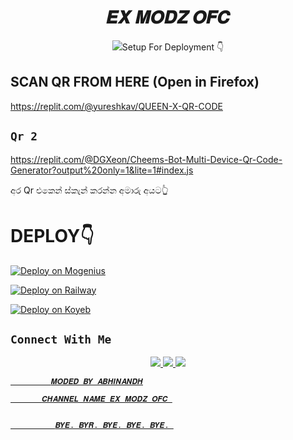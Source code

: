 <h1 align="center">𝑬𝑿 𝑴𝑶𝑫𝒁 𝑶𝑭𝑪<br></h1>
<p align="center">
<img src="https://uploadnow.io/f/SWlCsmJ
</p>


# Setup For Deployment 👇

## SCAN QR FROM HERE (Open in Firefox)

https://replit.com/@yureshkav/QUEEN-X-QR-CODE

## `Qr 2`
https://replit.com/@DGXeon/Cheems-Bot-Multi-Device-Qr-Code-Generator?output%20only=1&lite=1#index.js

අර Qr එකෙන් ස්කැන් කරන්න අමාරු අයට👆

# DEPLOY👇

[![Deploy on Mogenius](https://telegra.ph/file/946d83b461457a3c1598c.png)](https://studio.mogenius.com/studio/cloud-space/cloud-space-overview)

[![Deploy on Railway](https://railway.app/button.svg)](https://railway.app/dashboard)

[![Deploy on Koyeb](https://telegra.ph/file/48228bbb836479f7a2863.png)](https://app.koyeb.com/deploy?type=git&repository=&branch=name&name=servicename)

## ```Connect With Me```
<p align="center">
<a href="https://wa.me/918606102841"><img src="https://img.shields.io/badge/Contact AMRU-25D366?style=for-the-badge&logo=whatsapp&logoColor=white" />
<a href="https://chat.whatsapp.com/BmtCeRL04Fs6DjIJpzJqtU"><img src="https://img.shields.io/badge/Join Official GC-25D366?style=for-the-badge&logo=whatsapp&logoColor=white" />
<a href="https://youtube.com/@exmodzofc4699"><img src="https://img.shields.io/badge/Subscribe AMRU-ff0000?style=for-the-badge&logo=youtube&logoColor=ff000000&link=https://www.youtube.com/c/BOTINDO" /><br>
</p>


             𝑴𝑶𝑫𝑬𝑫 𝑩𝒀 𝑨𝑩𝑯𝑰𝑵𝑨𝑵𝑫𝑯

           𝑪𝑯𝑨𝑵𝑵𝑬𝑳 𝑵𝑨𝑴𝑬 𝑬𝑿 𝑴𝑶𝑫𝒁 𝑶𝑭𝑪 
 

              𝑩𝒀𝑬. 𝑩𝒀𝑹. 𝑩𝒀𝑬. 𝑩𝒀𝑬. 𝑩𝒀𝑬. 
